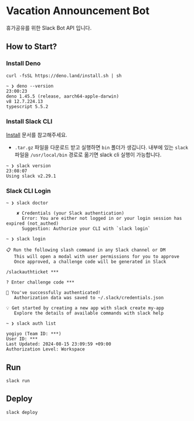 # Vacation Announcement Bot

휴가공유를 위한 Slack Bot API 입니다.

## How to Start?

### Install Deno

```shell
curl -fsSL https://deno.land/install.sh | sh

~ ❯ deno --version                                                     23:00:23
deno 1.45.5 (release, aarch64-apple-darwin)
v8 12.7.224.13
typescript 5.5.2
```

### Install Slack CLI

[Install](https://api.slack.com/automation/cli/install-mac-linux) 문서를 참고해주세요.

- `.tar.gz` 파일을 다운로드 받고 실행하면 `bin` 폴더가 생깁니다. 내부에 있는 `slack` 파일을 `/usr/local/bin` 경로로 옮기면 slack cli 실행이 가능합니다.

```shell
~ ❯ slack version                                                      23:08:07
Using slack v2.29.1
```

### Slack CLI Login

```shell
~ ❯ slack doctor

    ✘ Credentials (your Slack authentication)
      Error: You are either not logged in or your login session has expired (not_authed)
      Suggestion: Authorize your CLI with `slack login`
```

```shell
~ ❯ slack login

📋 Run the following slash command in any Slack channel or DM
   This will open a modal with user permissions for you to approve
   Once approved, a challenge code will be generated in Slack

/slackauthticket ***

? Enter challenge code ***

🔑 You've successfully authenticated!
   Authorization data was saved to ~/.slack/credentials.json

💡 Get started by creating a new app with slack create my-app
   Explore the details of available commands with slack help
```

```shell
~ ❯ slack auth list

yogiyo (Team ID: ***)
User ID: ***
Last Updated: 2024-08-15 23:09:59 +09:00
Authorization Level: Workspace
```

## Run

```shell
slack run
```

## Deploy

```shell
slack deploy
```
